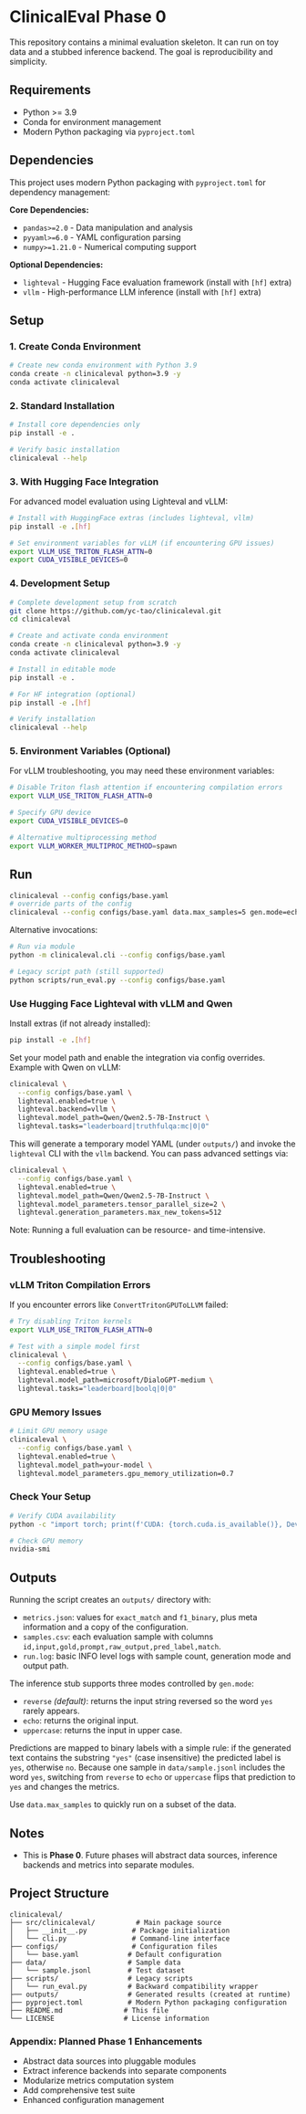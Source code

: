 # ClinicalEval Phase 0

This repository contains a minimal evaluation skeleton. It can run on toy data and a stubbed inference backend. The goal is reproducibility and simplicity.

## Requirements

- Python >= 3.9
- Conda for environment management
- Modern Python packaging via `pyproject.toml`

## Dependencies

This project uses modern Python packaging with `pyproject.toml` for dependency management:

**Core Dependencies:**
- `pandas>=2.0` - Data manipulation and analysis
- `pyyaml>=6.0` - YAML configuration parsing  
- `numpy>=1.21.0` - Numerical computing support

**Optional Dependencies:**
- `lighteval` - Hugging Face evaluation framework (install with `[hf]` extra)
- `vllm` - High-performance LLM inference (install with `[hf]` extra)

## Setup

### 1. Create Conda Environment

```bash
# Create new conda environment with Python 3.9
conda create -n clinicaleval python=3.9 -y
conda activate clinicaleval
```

### 2. Standard Installation

```bash
# Install core dependencies only
pip install -e .

# Verify basic installation
clinicaleval --help
```

### 3. With Hugging Face Integration

For advanced model evaluation using Lighteval and vLLM:

```bash
# Install with HuggingFace extras (includes lighteval, vllm)
pip install -e .[hf]

# Set environment variables for vLLM (if encountering GPU issues)
export VLLM_USE_TRITON_FLASH_ATTN=0
export CUDA_VISIBLE_DEVICES=0
```

### 4. Development Setup

```bash
# Complete development setup from scratch
git clone https://github.com/yc-tao/clinicaleval.git
cd clinicaleval

# Create and activate conda environment
conda create -n clinicaleval python=3.9 -y
conda activate clinicaleval

# Install in editable mode
pip install -e .

# For HF integration (optional)
pip install -e .[hf]

# Verify installation
clinicaleval --help
```

### 5. Environment Variables (Optional)

For vLLM troubleshooting, you may need these environment variables:

```bash
# Disable Triton flash attention if encountering compilation errors
export VLLM_USE_TRITON_FLASH_ATTN=0

# Specify GPU device
export CUDA_VISIBLE_DEVICES=0

# Alternative multiprocessing method
export VLLM_WORKER_MULTIPROC_METHOD=spawn
```

## Run

```bash
clinicaleval --config configs/base.yaml
# override parts of the config
clinicaleval --config configs/base.yaml data.max_samples=5 gen.mode=echo
```

Alternative invocations:

```bash
# Run via module
python -m clinicaleval.cli --config configs/base.yaml

# Legacy script path (still supported)
python scripts/run_eval.py --config configs/base.yaml
```

### Use Hugging Face Lighteval with vLLM and Qwen

Install extras (if not already installed):

```bash
pip install -e .[hf]
```

Set your model path and enable the integration via config overrides. Example with Qwen on vLLM:

```bash
clinicaleval \
  --config configs/base.yaml \
  lighteval.enabled=true \
  lighteval.backend=vllm \
  lighteval.model_path=Qwen/Qwen2.5-7B-Instruct \
  lighteval.tasks="leaderboard|truthfulqa:mc|0|0"
```

This will generate a temporary model YAML (under `outputs/`) and invoke the `lighteval` CLI with the `vllm` backend. You can pass advanced settings via:

```bash
clinicaleval \
  --config configs/base.yaml \
  lighteval.enabled=true \
  lighteval.model_path=Qwen/Qwen2.5-7B-Instruct \
  lighteval.model_parameters.tensor_parallel_size=2 \
  lighteval.generation_parameters.max_new_tokens=512
```

Note: Running a full evaluation can be resource- and time-intensive.

## Troubleshooting

### vLLM Triton Compilation Errors

If you encounter errors like `ConvertTritonGPUToLLVM` failed:

```bash
# Try disabling Triton kernels
export VLLM_USE_TRITON_FLASH_ATTN=0

# Test with a simple model first
clinicaleval \
  --config configs/base.yaml \
  lighteval.enabled=true \
  lighteval.model_path=microsoft/DialoGPT-medium \
  lighteval.tasks="leaderboard|boolq|0|0"
```

### GPU Memory Issues

```bash
# Limit GPU memory usage
clinicaleval \
  --config configs/base.yaml \
  lighteval.enabled=true \
  lighteval.model_path=your-model \
  lighteval.model_parameters.gpu_memory_utilization=0.7
```

### Check Your Setup

```bash
# Verify CUDA availability
python -c "import torch; print(f'CUDA: {torch.cuda.is_available()}, Device: {torch.cuda.get_device_name()}')"

# Check GPU memory
nvidia-smi
```

## Outputs

Running the script creates an `outputs/` directory with:

- `metrics.json`: values for `exact_match` and `f1_binary`, plus meta information and a copy of the configuration.
- `samples.csv`: each evaluation sample with columns `id,input,gold,prompt,raw_output,pred_label,match`.
- `run.log`: basic INFO level logs with sample count, generation mode and output path.

The inference stub supports three modes controlled by `gen.mode`:

- `reverse` *(default)*: returns the input string reversed so the word `yes` rarely appears.
- `echo`: returns the original input.
- `uppercase`: returns the input in upper case.

Predictions are mapped to binary labels with a simple rule: if the generated text contains the substring `"yes"` (case insensitive) the predicted label is `yes`, otherwise `no`. Because one sample in `data/sample.jsonl` includes the word `yes`, switching from `reverse` to `echo` or `uppercase` flips that prediction to `yes` and changes the metrics.

Use `data.max_samples` to quickly run on a subset of the data.

## Notes

- This is **Phase 0**. Future phases will abstract data sources, inference backends and metrics into separate modules.

## Project Structure

```
clinicaleval/
├── src/clinicaleval/          # Main package source
│   ├── __init__.py           # Package initialization
│   └── cli.py                # Command-line interface
├── configs/                  # Configuration files
│   └── base.yaml            # Default configuration
├── data/                    # Sample data
│   └── sample.jsonl         # Test dataset
├── scripts/                 # Legacy scripts
│   └── run_eval.py          # Backward compatibility wrapper
├── outputs/                 # Generated results (created at runtime)
├── pyproject.toml           # Modern Python packaging configuration
├── README.md               # This file
└── LICENSE                 # License information
```

### Appendix: Planned Phase 1 Enhancements

- Abstract data sources into pluggable modules
- Extract inference backends into separate components  
- Modularize metrics computation system
- Add comprehensive test suite
- Enhanced configuration management
